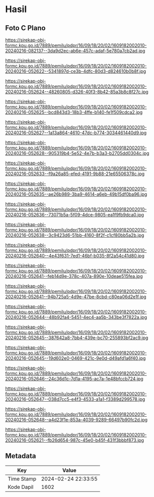 # Hasil

## Foto C Plano

https://sirekap-obj-formc.kpu.go.id/7889/pemilu/pdpr/16/09/18/20/02/1609182002010-20240216-082137--3da9d2ec-ab6e-457c-adaf-5e780a7cb2ad.jpg

https://sirekap-obj-formc.kpu.go.id/7889/pemilu/pdpr/16/09/18/20/02/1609182002010-20240216-052622--5341897d-ce3b-4dfc-80d3-d824610b0b8f.jpg

https://sirekap-obj-formc.kpu.go.id/7889/pemilu/pdpr/16/09/18/20/02/1609182002010-20240216-052624--48260805-d326-40f3-8b42-85a3b8c8f27c.jpg

https://sirekap-obj-formc.kpu.go.id/7889/pemilu/pdpr/16/09/18/20/02/1609182002010-20240216-052625--bcd843d3-18b3-4ffe-b140-fe1f509cdca2.jpg

https://sirekap-obj-formc.kpu.go.id/7889/pemilu/pdpr/16/09/18/20/02/1609182002010-20240216-052627--1a13a864-4610-47dc-b774-3034461440d9.jpg

https://sirekap-obj-formc.kpu.go.id/7889/pemilu/pdpr/16/09/18/20/02/1609182002010-20240216-052628--905319b4-5e52-4e7b-b3a3-b2705dd0304c.jpg

https://sirekap-obj-formc.kpu.go.id/7889/pemilu/pdpr/16/09/18/20/02/1609182002010-20240216-052633--f9a26a85-efed-4191-9b88-21e65506378c.jpg

https://sirekap-obj-formc.kpu.go.id/7889/pemilu/pdpr/16/09/18/20/02/1609182002010-20240216-052635--ae26b989-3ba9-4614-a6eb-49b15df0ba96.jpg

https://sirekap-obj-formc.kpu.go.id/7889/pemilu/pdpr/16/09/18/20/02/1609182002010-20240216-052636--73071b5a-5f09-4dce-9805-ea1f9fb9dca0.jpg

https://sirekap-obj-formc.kpu.go.id/7889/pemilu/pdpr/16/09/18/20/02/1609182002010-20240216-052638--3c9423d6-51bb-4160-8f2f-c1cf80bb5a2b.jpg

https://sirekap-obj-formc.kpu.go.id/7889/pemilu/pdpr/16/09/18/20/02/1609182002010-20240216-052640--4e43f631-7ed1-46bf-b035-8f2a54c41d80.jpg

https://sirekap-obj-formc.kpu.go.id/7889/pemilu/pdpr/16/09/18/20/02/1609182002010-20240216-052641--feb14d9e-378c-407a-890e-10deae515fea.jpg

https://sirekap-obj-formc.kpu.go.id/7889/pemilu/pdpr/16/09/18/20/02/1609182002010-20240216-052641--94b725a5-4d9e-47be-8cbd-c80ea06d2e1f.jpg

https://sirekap-obj-formc.kpu.go.id/7889/pemilu/pdpr/16/09/18/20/02/1609182002010-20240216-052644--48b92fa4-5451-4ec4-aa5b-343be3f7822a.jpg

https://sirekap-obj-formc.kpu.go.id/7889/pemilu/pdpr/16/09/18/20/02/1609182002010-20240216-052645--387642a8-7bb4-439e-bc70-255893bf2ac9.jpg

https://sirekap-obj-formc.kpu.go.id/7889/pemilu/pdpr/16/09/18/20/02/1609182002010-20240216-052645--19d602e0-0469-421c-9e0d-d49afd1a6f40.jpg

https://sirekap-obj-formc.kpu.go.id/7889/pemilu/pdpr/16/09/18/20/02/1609182002010-20240216-052646--24c36d1c-7d1a-4195-ac7a-1e48bfccb724.jpg

https://sirekap-obj-formc.kpu.go.id/7889/pemilu/pdpr/16/09/18/20/02/1609182002010-20240216-052647--038d7cc5-e4f3-4533-a1a1-f3389d299578.jpg

https://sirekap-obj-formc.kpu.go.id/7889/pemilu/pdpr/16/09/18/20/02/1609182002010-20240216-052648--a4d23f1e-853a-4039-9289-66497b90fc2d.jpg

https://sirekap-obj-formc.kpu.go.id/7889/pemilu/pdpr/16/09/18/20/02/1609182002010-20240216-052621--fb26d654-987c-45e0-b45f-431f3bbbf873.jpg


## Metadata

| Key        | Value               |
| ---------- | ------------------- |
| Time Stamp | 2024-02-24 22:33:55 |
| Kode Dapil | 1602                |



